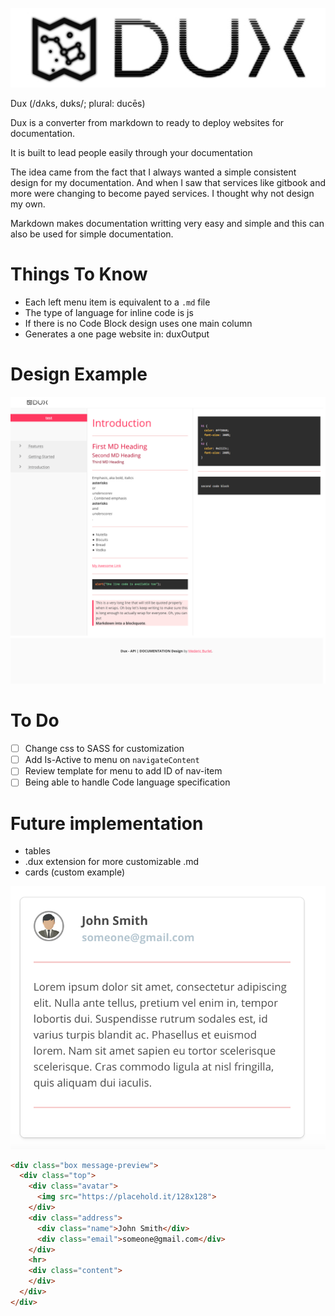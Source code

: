 ![Dux Logo](img/dux.jpg)

Dux (/dʌks, dʊks/; plural: ducēs)

Dux is a converter from markdown to ready to deploy websites for documentation.

It is built to lead people easily through your documentation

The idea came from the fact that I always wanted a simple consistent design for my documentation. And when I saw that services like gitbook and more were changing to become payed services. I thought why not design my own.

Markdown makes documentation writting very easy and simple and this can also be used for simple documentation.

# Things To Know

 - Each left menu item is equivalent to a `.md` file
 - The type of language for inline code is js
 - If there is no Code Block design uses one main column
 - Generates a one page website in: duxOutput


# Design Example

![Dux Design](img/design.png)


# To Do

 - [ ] Change css to SASS for customization
 - [ ] Add Is-Active to menu on `navigateContent`
 - [ ] Review template for menu to add ID of nav-item
 - [ ] Being able to handle Code language specification

# Future implementation

 - tables
 - .dux extension for more customizable .md
 - cards (custom example)

![Dux Card](img/card.png)

```html
<div class="box message-preview">
  <div class="top">
    <div class="avatar">
      <img src="https://placehold.it/128x128">
    </div>
    <div class="address">
      <div class="name">John Smith</div>
      <div class="email">someone@gmail.com</div>
    </div>
    <hr>
    <div class="content">
    </div>
  </div>
</div>
```
